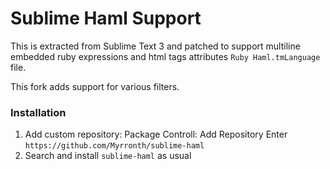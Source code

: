 # Sublime Haml Support

This is extracted from Sublime Text 3 and patched to support multiline embedded ruby expressions and html tags attributes `Ruby Haml.tmLanguage` file.

This fork adds support for various filters.

### Installation

1. Add custom repository:
  Package Controll: Add Repository
  Enter `https://github.com/Myrronth/sublime-haml`
2. Search and install `sublime-haml` as usual
